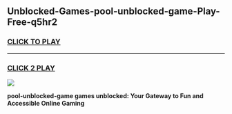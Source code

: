 
## Unblocked-Games-pool-unblocked-game-Play-Free-q5hr2
<h3>
<a href="https://premium76.site?title=pool-unblocked-game&ref=15A">CLICK TO PLAY</a></h3>
<hr>

<h3>
<a href="https://premium76.site?title=pool-unblocked-game&ref=15A">CLICK 2 PLAY</a>
  
</h3>

<a href="https://premium76.site?title=pool-unblocked-game&ref=15A"><img src="https://clearcache.store/games.png"></a>


**pool-unblocked-game games unblocked: Your Gateway to Fun and Accessible Online Gaming**
